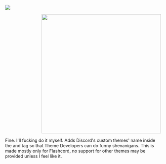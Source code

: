 ![](https://sirio-network.com/flashcord/store/themehooker/store-banner.png#)

<p align="right">
  <a href="https://sirio-network.com/flashcord/store/themehooker">
    <img align="center" src="https://sirio-network.com/flashcord/ressources/store/small-embed.png" width="386">
  </a>
</p>


Fine. I'll fucking do it myself. Adds Discord's custom themes' name inside the <html> and <body> tag so that Theme Developers can do funny shenanigans. This is made mostly only for Flashcord, no support for other themes may be provided unless I feel like it. 

